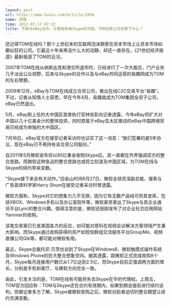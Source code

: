 ```yaml
---
layout: post
url: https://www.huxiu.com/article/1856
name: 虎嗅
time: 2012-07-17 07:22
title: 不再与eBay合作、又面临失掉Skype的可能，TOM这家公司还剩下什么？
---
```

还记得TOM在线吗？那个上世纪末的互联网泡沫期曾在资本市场上让资本市场如癫似狂的公司。它最近十年来再没什么大的动静，却还一直存在。《21世纪经济报道》最新报道了TOM的近况。

2007年TOM在线从纳斯达克和港交所退市时，已经进行了一次大裁员，门户业务几乎淡出公众视野，后来与Skype的合作以及与eBay共同运营的易趣网成为TOM的左右臂膀。

2006年12月，eBay与TOM在线成立合资公司，推出在线C2C交易平台“易趣”。不过，记者从知情人士获悉，早在今年4月，易趣就成为TOM集团全资子公司，eBay已然退出。

5月，eBay刚上任的大中国区首席执行官林奕彰向记者透露，今年eBay将扩大对中国以几十亿美金计的整体投资，同时原属于eBay亚太区推动的eBay中国跨境贸易已经成为单独的大中国区。

7月16日，eBay官方在接受记者采访时也证实了这一消息：“我们签署的是5年协议，现在eBay已不再持有该合资公司股份。”

自2011年5月微软宣布将以85亿重金收购Skype后，其一直都在外界强调双方的整合思路。而微软这种急迫的整合思路也或将立刻波及中国区域，为TOM在线与Skype的续约带来变数。

“Skype接下来会有大动作。”旧金山时间6月27日，微软全球资深副总裁、搜索与广告首席科学家Harry Shum在接受记者采访时曾透露。

微软方面称，Skype对它的想象力几乎无限，因为它有无数产品线可供其发挥，包括XBOX、Windows手机以及办公室软件等，微软甚至表达了Skype与其企业通讯平台Lync的整合兴趣。值得注意的是，微软还刚刚宣布了对企业社交应用网站Yammer的收购。

该笔交易案已引发美国各方的反应，如可能对思科在视频会议解决方案领域产生重大影响。而Skype通过收购获得的资产如短信群组交流服务平台GroupMe、视频直播公司Qik等，都可能对微软有用。

最近，Skype总裁托尼·贝茨也谈到了Skype在Windows8、微软触摸式操作系统及Windows Phone的巨大整合想象空间。据其透露，距微软正式完成收购8个月，Skype每月连接用户数已从1.7亿达到2.5亿，而Skype目前正强调两方面的增长，分别是手机和客厅，与微软方向完全一致。

由此，引发关注的是，TOM在线有可能将失去Skype在华的代理权。上周五，TOM官方回应称：TOM与Skype还在合约有效期内，如果到期会提前进行续约谈判。但据记者多方了解，Skype被微软收购之后，微软对前者迫切的整合期望让续约充满变数。

